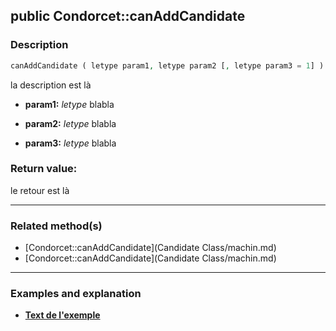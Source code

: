 ## public Condorcet::canAddCandidate

### Description    

```php
canAddCandidate ( letype param1, letype param2 [, letype param3 = 1] )
```

la description
est là    
- **param1:** *letype* blabla

- **param2:** *letype* blabla

- **param3:** *letype* blabla



### Return value:   

le retour
est là


---------------------------------------

### Related method(s)      

* [Condorcet::canAddCandidate](Candidate Class/machin.md)    
* [Condorcet::canAddCandidate](Candidate Class/machin.md)    

---------------------------------------

### Examples and explanation

* **[Text de l'exemple](link)**    
